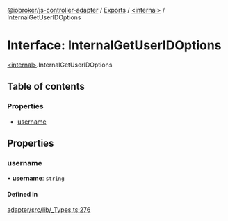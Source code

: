 [@iobroker/js-controller-adapter](../README.md) / [Exports](../modules.md) / [\<internal\>](../modules/internal_.md) / InternalGetUserIDOptions

# Interface: InternalGetUserIDOptions

[\<internal\>](../modules/internal_.md).InternalGetUserIDOptions

## Table of contents

### Properties

- [username](internal_.InternalGetUserIDOptions.md#username)

## Properties

### username

• **username**: `string`

#### Defined in

[adapter/src/lib/_Types.ts:276](https://github.com/ioBroker/ioBroker.js-controller/blob/f4f04aafd2ad7897f4540de31e39dc68a4db1044/packages/adapter/src/lib/_Types.ts#L276)

